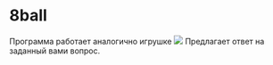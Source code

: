 # 8ball
Программа работает аналогично игрушке <img src="http://www.redkid.net/generator/8ball/yoursign.jpg">
Предлагает ответ на заданный вами вопрос.